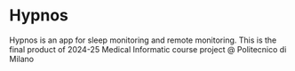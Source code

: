 # Hypnos
Hypnos is an app for sleep monitoring and remote monitoring. This is the final product of 2024-25 Medical Informatic course project @ Politecnico di Milano
